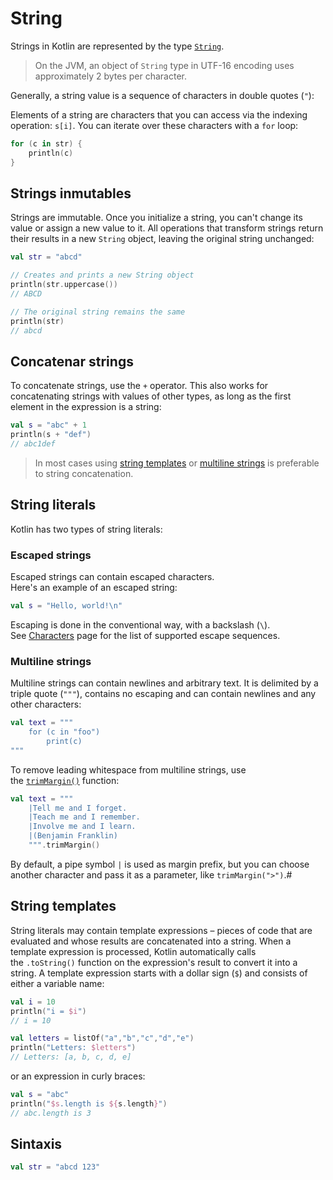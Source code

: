 # String
Strings in Kotlin are represented by the type [`String`](https://kotlinlang.org/api/latest/jvm/stdlib/kotlin/-string/).

> On the JVM, an object of `String` type in UTF-16 encoding uses approximately 2 bytes per character.

Generally, a string value is a sequence of characters in double quotes (`"`):

Elements of a string are characters that you can access via the indexing operation: `s[i]`. You can iterate over these characters with a `for` loop:

```kotlin
for (c in str) {
    println(c)
}
```

## Strings inmutables

Strings are immutable. Once you initialize a string, you can't change its value or assign a new value to it. All operations that transform strings return their results in a new `String` object, leaving the original string unchanged:

```kotlin
val str = "abcd"​

// Creates and prints a new String object
println(str.uppercase())
// ABCD

// The original string remains the same
println(str) 
// abcd
```

## Concatenar strings

To concatenate strings, use the `+` operator. This also works for concatenating strings with values of other types, as long as the first element in the expression is a string:

```kotlin
val s = "abc" + 1
println(s + "def")
// abc1def    
```

> In most cases using [string templates](https://kotlinlang.org/docs/strings.html#string-templates) or [multiline strings](https://kotlinlang.org/docs/strings.html#multiline-strings) is preferable to string concatenation.


## String literals

Kotlin has two types of string literals:
### Escaped strings﻿[](https://kotlinlang.org/docs/strings.html#escaped-strings)

Escaped strings can contain escaped characters.  
Here's an example of an escaped string:

```kotlin
val s = "Hello, world!\n"
```

Escaping is done in the conventional way, with a backslash (`\`).  
See [Characters](https://kotlinlang.org/docs/characters.html) page for the list of supported escape sequences.

### Multiline strings﻿[](https://kotlinlang.org/docs/strings.html#multiline-strings)

Multiline strings can contain newlines and arbitrary text. It is delimited by a triple quote (`"""`), contains no escaping and can contain newlines and any other characters:

```kotlin
val text = """
    for (c in "foo")
        print(c)
"""
```

To remove leading whitespace from multiline strings, use the [`trimMargin()`](https://kotlinlang.org/api/latest/jvm/stdlib/kotlin.text/trim-margin.html) function:

```kotlin
val text = """
    |Tell me and I forget.
    |Teach me and I remember.
    |Involve me and I learn.
    |(Benjamin Franklin)
    """.trimMargin()
```

By default, a pipe symbol `|` is used as margin prefix, but you can choose another character and pass it as a parameter, like `trimMargin(">")`.#


## String templates﻿

String literals may contain template expressions – pieces of code that are evaluated and whose results are concatenated into a string. When a template expression is processed, Kotlin automatically calls the `.toString()` function on the expression's result to convert it into a string. A template expression starts with a dollar sign (`$`) and consists of either a variable name:

```kotlin
val i = 10
println("i = $i") 
// i = 10

val letters = listOf("a","b","c","d","e")
println("Letters: $letters") 
// Letters: [a, b, c, d, e]
```

or an expression in curly braces:

```kotlin
val s = "abc"
println("$s.length is ${s.length}") 
// abc.length is 3
```


## Sintaxis

```kotlin
val str = "abcd 123"
```